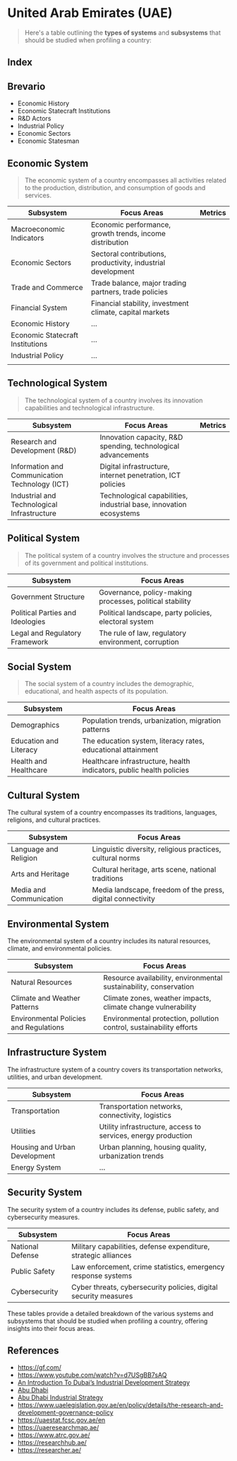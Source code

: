 # United Arab Emirates (UAE)

> Here's a table outlining the **types of systems** and **subsystems** that should be studied when profiling a country:

## Index

## Brevario

- Economic History
- Economic Statecraft Institutions
- R&D Actors
- Industrial Policy
- Economic Sectors
- Economic Statesman

## Economic System

> The economic system of a country encompasses all activities related to the production, distribution, and consumption of goods and services.
> 

| Subsystem | Focus Areas | Metrics |
| --- | --- | --- |
| Macroeconomic Indicators | Economic performance, growth trends, income distribution |  |
| Economic Sectors | Sectoral contributions, productivity, industrial development |  |
| Trade and Commerce | Trade balance, major trading partners, trade policies |  |
| Financial System | Financial stability, investment climate, capital markets |  |
| Economic History | … |  |
| Economic Statecraft Institutions | … |  |
| Industrial Policy | … |  |
|  |  |  |

## Technological System

> The technological system of a country involves its innovation capabilities and technological infrastructure.
> 

| Subsystem | Focus Areas | Metrics |
| --- | --- | --- |
| Research and Development (R&D) | Innovation capacity, R&D spending, technological advancements |  |
| Information and Communication Technology (ICT) | Digital infrastructure, internet penetration, ICT policies |  |
| Industrial and Technological Infrastructure | Technological capabilities, industrial base, innovation ecosystems |  |

## Political System

> The political system of a country involves the structure and processes of its government and political institutions.
> 

| Subsystem | Focus Areas |
| --- | --- |
| Government Structure | Governance, policy-making processes, political stability |
| Political Parties and Ideologies | Political landscape, party policies, electoral system |
| Legal and Regulatory Framework | The rule of law, regulatory environment, corruption |

## Social System

> The social system of a country includes the demographic, educational, and health aspects of its population.
> 

| Subsystem | Focus Areas |
| --- | --- |
| Demographics | Population trends, urbanization, migration patterns |
| Education and Literacy | The education system, literacy rates, educational attainment |
| Health and Healthcare | Healthcare infrastructure, health indicators, public health policies |

## Cultural System

The cultural system of a country encompasses its traditions, languages, religions, and cultural practices.

| Subsystem | Focus Areas |
| --- | --- |
| Language and Religion | Linguistic diversity, religious practices, cultural norms |
| Arts and Heritage | Cultural heritage, arts scene, national traditions |
| Media and Communication | Media landscape, freedom of the press, digital connectivity |

## Environmental System

The environmental system of a country includes its natural resources, climate, and environmental policies.

| Subsystem | Focus Areas |
| --- | --- |
| Natural Resources | Resource availability, environmental sustainability, conservation |
| Climate and Weather Patterns | Climate zones, weather impacts, climate change vulnerability |
| Environmental Policies and Regulations | Environmental protection, pollution control, sustainability efforts |

## Infrastructure System

The infrastructure system of a country covers its transportation networks, utilities, and urban development.

| Subsystem | Focus Areas |
| --- | --- |
| Transportation | Transportation networks, connectivity, logistics |
| Utilities | Utility infrastructure, access to services, energy production |
| Housing and Urban Development | Urban planning, housing quality, urbanization trends |
| Energy System | … |

## Security System

The security system of a country includes its defense, public safety, and cybersecurity measures.

| Subsystem | Focus Areas |
| --- | --- |
| National Defense | Military capabilities, defense expenditure, strategic alliances |
| Public Safety | Law enforcement, crime statistics, emergency response systems |
| Cybersecurity | Cyber threats, cybersecurity policies, digital security measures |

These tables provide a detailed breakdown of the various systems and subsystems that should be studied when profiling a country, offering insights into their focus areas.

## References

- https://gf.com/
- https://www.youtube.com/watch?v=d7USgBB7sAQ
- [An Introduction To Dubai’s Industrial Development Strategy](https://www.middleeastbriefing.com/news/an-introduction-to-dubais-industrial-development-strategy/)
- [Abu Dhabi](https://www.abudhabi.gov.ae/en/about-the-government/government-entities)
- [Abu Dhabi Industrial Strategy](https://www.abudhabi.gov.ae/en/programmes/abu-dhabi-industrial-strategy)
- https://www.uaelegislation.gov.ae/en/policy/details/the-research-and-development-governance-policy
- https://uaestat.fcsc.gov.ae/en
- https://uaeresearchmap.ae/
- https://www.atrc.gov.ae/
- https://researchhub.ae/
- https://researcher.ae/
